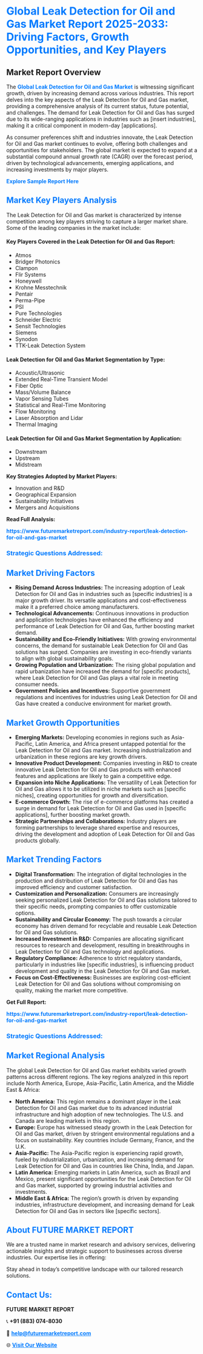 <h1 style="color: #007BFF;">Global Leak Detection for Oil and Gas Market Report 2025-2033: Driving Factors, Growth Opportunities, and Key Players</h1>

<section id="overview">
<h2>Market Report Overview</h2>
<p>The <a href="https://www.futuremarketreport.com/industry-report/leak-detection-for-oil-and-gas-market" style="color: #007BFF; text-decoration: none;"><strong>Global Leak Detection for Oil and Gas Market</strong></a> is witnessing significant growth, driven by increasing demand across various industries. This report delves into the key aspects of the Leak Detection for Oil and Gas market, providing a comprehensive analysis of its current status, future potential, and challenges. The demand for Leak Detection for Oil and Gas has surged due to its wide-ranging applications in industries such as [insert industries], making it a critical component in modern-day [applications].</p>
<p>As consumer preferences shift and industries innovate, the Leak Detection for Oil and Gas market continues to evolve, offering both challenges and opportunities for stakeholders. The global market is expected to expand at a substantial compound annual growth rate (CAGR) over the forecast period, driven by technological advancements, emerging applications, and increasing investments by major players.</p>
</section>

<section id="overview">
<p><a href="https://www.futuremarketreport.com/request-sample/reportId=63550" style="color: #007BFF; text-decoration: none;"><strong>Explore Sample Report Here</strong></a></p>
</section>

<section id="key-players">
<h2 style="color: #007BFF;">Market Key Players Analysis</h2>
<p>The Leak Detection for Oil and Gas market is characterized by intense competition among key players striving to capture a larger market share. Some of the leading companies in the market include:</p>
<h4>Key Players Covered in the Leak Detection for Oil and Gas Report:</h4>
<ul><li>Atmos</li><li>Bridger Photonics</li><li>Clampon</li><li>Flir Systems</li><li>Honeywell</li><li>Krohne Messtechnik</li><li>Pentair</li><li>Perma-Pipe</li><li>PSI</li><li>Pure Technologies</li><li>Schneider Electric</li><li>Sensit Technologies</li><li>Siemens</li><li>Synodon</li><li>TTK-Leak Detection System</li></ul>
<h4>Leak Detection for Oil and Gas Market Segmentation by Type:</h4>
<ul><li>Acoustic/Ultrasonic</li><li>Extended Real-Time Transient Model</li><li>Fiber Optic</li><li>Mass/Volume Balance</li><li>Vapor Sensing Tubes</li><li>Statistical and Real-Time Monitoring</li><li>Flow Monitoring</li><li>Laser Absorption and Lidar</li><li>Thermal Imaging</li></ul>

<h4>Leak Detection for Oil and Gas Market Segmentation by Application:</h4>
<ul><li>Downstream</li><li>Upstream</li><li>Midstream</li></ul>
<p><strong>Key Strategies Adopted by Market Players:</strong></p>
<ul>
<li>Innovation and R&D</li>
<li>Geographical Expansion</li>
<li>Sustainability Initiatives</li>
<li>Mergers and Acquisitions</li>
</ul>
</section>

<section>
<p><strong>Read Full Analysis: </strong></p><a href="https://www.futuremarketreport.com/industry-report/leak-detection-for-oil-and-gas-market" style="color: #007BFF; text-decoration: none;"><strong>https://www.futuremarketreport.com/industry-report/leak-detection-for-oil-and-gas-market</strong></a>
<h3 style="color: #007BFF;">Strategic Questions Addressed:</h3>
</section>

<section id="driving-factors">
<h2 style="color: #007BFF;">Market Driving Factors</h2>
<ul>
<li><strong>Rising Demand Across Industries:</strong> The increasing adoption of Leak Detection for Oil and Gas in industries such as [specific industries] is a major growth driver. Its versatile applications and cost-effectiveness make it a preferred choice among manufacturers.</li>
<li><strong>Technological Advancements:</strong> Continuous innovations in production and application technologies have enhanced the efficiency and performance of Leak Detection for Oil and Gas, further boosting market demand.</li>
<li><strong>Sustainability and Eco-Friendly Initiatives:</strong> With growing environmental concerns, the demand for sustainable Leak Detection for Oil and Gas solutions has surged. Companies are investing in eco-friendly variants to align with global sustainability goals.</li>
<li><strong>Growing Population and Urbanization:</strong> The rising global population and rapid urbanization have increased the demand for [specific products], where Leak Detection for Oil and Gas plays a vital role in meeting consumer needs.</li>
<li><strong>Government Policies and Incentives:</strong> Supportive government regulations and incentives for industries using Leak Detection for Oil and Gas have created a conducive environment for market growth.</li>
</ul>
</section>

<section id="growth-opportunities">
<h2 style="color: #007BFF;">Market Growth Opportunities</h2>
<ul>
<li><strong>Emerging Markets:</strong> Developing economies in regions such as Asia-Pacific, Latin America, and Africa present untapped potential for the Leak Detection for Oil and Gas market. Increasing industrialization and urbanization in these regions are key growth drivers.</li>
<li><strong>Innovative Product Development:</strong> Companies investing in R&D to create innovative Leak Detection for Oil and Gas products with enhanced features and applications are likely to gain a competitive edge.</li>
<li><strong>Expansion into Niche Applications:</strong> The versatility of Leak Detection for Oil and Gas allows it to be utilized in niche markets such as [specific niches], creating opportunities for growth and diversification.</li>
<li><strong>E-commerce Growth:</strong> The rise of e-commerce platforms has created a surge in demand for Leak Detection for Oil and Gas used in [specific applications], further boosting market growth.</li>
<li><strong>Strategic Partnerships and Collaborations:</strong> Industry players are forming partnerships to leverage shared expertise and resources, driving the development and adoption of Leak Detection for Oil and Gas products globally.</li>
</ul>
</section>

<section id="trending-factors">
<h2 style="color: #007BFF;">Market Trending Factors</h2>
<ul>
<li><strong>Digital Transformation:</strong> The integration of digital technologies in the production and distribution of Leak Detection for Oil and Gas has improved efficiency and customer satisfaction.</li>
<li><strong>Customization and Personalization:</strong> Consumers are increasingly seeking personalized Leak Detection for Oil and Gas solutions tailored to their specific needs, prompting companies to offer customizable options.</li>
<li><strong>Sustainability and Circular Economy:</strong> The push towards a circular economy has driven demand for recyclable and reusable Leak Detection for Oil and Gas solutions.</li>
<li><strong>Increased Investment in R&D:</strong> Companies are allocating significant resources to research and development, resulting in breakthroughs in Leak Detection for Oil and Gas technology and applications.</li>
<li><strong>Regulatory Compliance:</strong> Adherence to strict regulatory standards, particularly in industries like [specific industries], is influencing product development and quality in the Leak Detection for Oil and Gas market.</li>
<li><strong>Focus on Cost-Effectiveness:</strong> Businesses are exploring cost-efficient Leak Detection for Oil and Gas solutions without compromising on quality, making the market more competitive.</li>
</ul>
</section>

<section>
<p><strong>Get Full Report: </strong></p><a href="https://www.futuremarketreport.com/industry-report/leak-detection-for-oil-and-gas-market" style="color: #007BFF; text-decoration: none;"><strong>https://www.futuremarketreport.com/industry-report/leak-detection-for-oil-and-gas-market</strong></a>
<h3 style="color: #007BFF;">Strategic Questions Addressed:</h3>
</section>


<section id="regional-analysis">
<h2 style="color: #007BFF;">Market Regional Analysis</h2>
<p>The global Leak Detection for Oil and Gas market exhibits varied growth patterns across different regions. The key regions analyzed in this report include North America, Europe, Asia-Pacific, Latin America, and the Middle East & Africa:</p>
<ul>
<li><strong>North America:</strong> This region remains a dominant player in the Leak Detection for Oil and Gas market due to its advanced industrial infrastructure and high adoption of new technologies. The U.S. and Canada are leading markets in this region.</li>
<li><strong>Europe:</strong> Europe has witnessed steady growth in the Leak Detection for Oil and Gas market, driven by stringent environmental regulations and a focus on sustainability. Key countries include Germany, France, and the U.K.</li>
<li><strong>Asia-Pacific:</strong> The Asia-Pacific region is experiencing rapid growth, fueled by industrialization, urbanization, and increasing demand for Leak Detection for Oil and Gas in countries like China, India, and Japan.</li>
<li><strong>Latin America:</strong> Emerging markets in Latin America, such as Brazil and Mexico, present significant opportunities for the Leak Detection for Oil and Gas market, supported by growing industrial activities and investments.</li>
<li><strong>Middle East & Africa:</strong> The region’s growth is driven by expanding industries, infrastructure development, and increasing demand for Leak Detection for Oil and Gas in sectors like [specific sectors].</li>
</ul>
</section>

<footer>
<h2 style="color: #007BFF;">About FUTURE MARKET REPORT</h2>
<p>We are a trusted name in market research and advisory services, delivering actionable insights and strategic support to businesses across diverse industries. Our expertise lies in offering:</p>

<p>Stay ahead in today’s competitive landscape with our tailored research solutions.</p>

<h2 style="color: #007BFF;">Contact Us:</h2>
<p><strong>FUTURE MARKET REPORT</strong></p>
<p>📞 <strong>+91 (883) 074-8030</strong></p>
<p>📧 <strong><a href="mailto:help@futuremarketreport.com" style="color: #007BFF;">help@futuremarketreport.com</a></strong></p>
<p>🌐 <strong><a href="https://www.futuremarketreport.com/" style="color: #007BFF;">Visit Our Website</a></strong></p>
</footer>